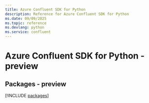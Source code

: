 ```yaml
---
title: Azure Confluent SDK for Python
description: Reference for Azure Confluent SDK for Python
ms.date: 09/09/2025
ms.topic: reference
ms.devlang: python
ms.service: confluent
---
```

# Azure Confluent SDK for Python - preview
## Packages - preview
[!INCLUDE [packages](confluent-index.md)]